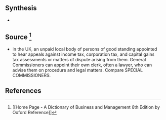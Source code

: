 ## Synthesis
- 
## Source [^1]
- In the UK, an unpaid local body of persons of good standing appointed to hear appeals against income tax, corporation tax, and capital gains tax assessments or matters of dispute arising from them. General Commissioners can appoint their own clerk, often a lawyer, who can advise them on procedure and legal matters. Compare SPECIAL COMMISSIONERS.
## References

[^1]: [[Home Page - A Dictionary of Business and Management 6th Edition by Oxford Reference]]